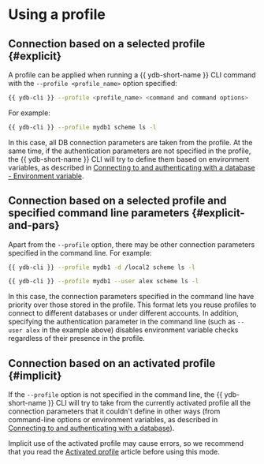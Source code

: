 # Using a profile

## Connection based on a selected profile {#explicit}

A profile can be applied when running a {{ ydb-short-name }} CLI command with the `--profile <profile_name>` option specified:

```bash
{{ ydb-cli }} --profile <profile_name> <command and command options>
```

For example:

```bash
{{ ydb-cli }} --profile mydb1 scheme ls -l
```

In this case, all DB connection parameters are taken from the profile. At the same time, if the authentication parameters are not specified in the profile, the {{ ydb-short-name }} CLI will try to define them based on environment variables, as described in [Connecting to and authenticating with a database - Environment variable](../../connect.md#env).

## Connection based on a selected profile and specified command line parameters {#explicit-and-pars}

Apart from the `--profile` option, there may be other connection parameters specified in the command line. For example:

```bash
{{ ydb-cli }} --profile mydb1 -d /local2 scheme ls -l
```

```bash
{{ ydb-cli }} --profile mydb1 --user alex scheme ls -l
```

In this case, the connection parameters specified in the command line have priority over those stored in the profile. This format lets you reuse profiles to connect to different databases or under different accounts. In addition, specifying the authentication parameter in the command line (such as `--user alex` in the example above) disables environment variable checks regardless of their presence in the profile.

## Connection based on an activated profile {#implicit}

If the `--profile` option is not specified in the command line, the {{ ydb-short-name }} CLI will try to take from the currently activated profile all the connection parameters that it couldn't define in other ways (from command-line options or environment variables, as described in [Connecting to and authenticating with a database](../../connect.md)).

Implicit use of the activated profile may cause errors, so we recommend that you read the [Activated profile](../activate.md) article before using this mode.
